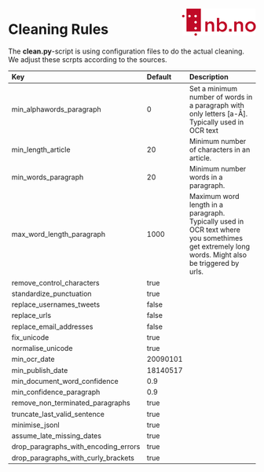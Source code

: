 [<img align="right" width="150px" src="../images/nblogo.png">](https://ai.nb.no)
# Cleaning Rules
The **clean.py**-script is using configuration files to do the actual cleaning. We adjust these scrpts according to the sources. 


| Key  | Default | Description |
| :-------- |  :-----| :-----| 
|min_alphawords_paragraph |0 | Set a minimum number of words in a paragraph with only letters [a-Å]. Typically used in OCR text|
|min_length_article | 20 | Minimum number of characters in an article.|
|min_words_paragraph | 20 | Minimum number words in a paragraph.|
|max_word_length_paragraph | 1000 | Maximum word length in a paragraph. Typically used in OCR text where you somethimes get extremely long words. Might also be triggered by urls.|
|remove_control_characters | true | |
| standardize_punctuation| true | |
| replace_usernames_tweets| false | |
| replace_urls| false | |
|replace_email_addresses | false | |
| fix_unicode| true | |
|normalise_unicode | true | |
|min_ocr_date | 20090101 | |
|min_publish_date | 18140517 | |
|min_document_word_confidence | 0.9 | |
|min_confidence_paragraph | 0.9 | |
|remove_non_terminated_paragraphs | true | |
|truncate_last_valid_sentence |true | |
| minimise_jsonl|true | |
| assume_late_missing_dates| true| |
| drop_paragraphs_with_encoding_errors|true | |
| drop_paragraphs_with_curly_brackets|true | |
